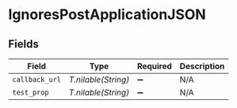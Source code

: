 # IgnoresPostApplicationJSON


## Fields

| Field               | Type                | Required            | Description         |
| ------------------- | ------------------- | ------------------- | ------------------- |
| `callback_url`      | *T.nilable(String)* | :heavy_minus_sign:  | N/A                 |
| `test_prop`         | *T.nilable(String)* | :heavy_minus_sign:  | N/A                 |